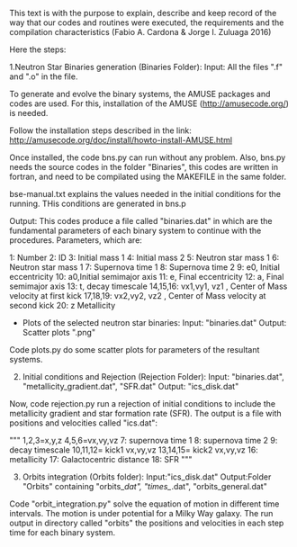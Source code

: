 This text is with the purpose to explain, describe and keep record of the way that our codes and routines were executed, the requirements and the compilation characteristics (Fabio A. Cardona & Jorge I. Zuluaga 2016)

Here the steps:

1.Neutron Star Binaries generation (Binaries Folder):
Input: All the files ".f" and ".o" in the file.


To generate and evolve the binary systems, the AMUSE packages and codes are used. For this, installation of the AMUSE (http://amusecode.org/) is needed.

Follow the installation steps described in the link:
http://amusecode.org/doc/install/howto-install-AMUSE.html

Once installed, the code bns.py can run without any problem. Also, bns.py needs the source codes in the folder "Binaries", this codes are written in fortran, and need to be compilated using the MAKEFILE in the same folder.

bse-manual.txt explains the values needed in the initial conditions for the running. THis conditions are generated in bns.p

Output:
This codes produce a file called "binaries.dat" in which are the fundamental parameters of each binary system to continue with the procedures. Parameters, which are:

1: Number
2: ID
3: Initial mass 1
4: Initial mass 2
5: Neutron star mass 1
6: Neutron star mass 1
7: Supernova time 1
8: Supernova time 2
9: e0, Initial eccentricity
10: a0,Initial semimajor axis
11: e, Final eccentricity
12: a, Final semimajor axis
13: t, decay timescale
14,15,16: vx1,vy1, vz1 , Center of Mass velocity at first kick
17,18,19: vx2,vy2, vz2 , Center of Mass velocity at second kick
20: z Metallicity


* Plots of the selected neutron star binaries:
Input: "binaries.dat"
Output: Scatter plots ".png"

Code plots.py do some scatter plots for parameters of the resultant systems. 



2. Initial conditions and Rejection (Rejection Folder):
Input: "binaries.dat", "metallicity_gradient.dat", "SFR.dat"
Output: "ics_disk.dat"

Now, code rejection.py run a rejection of initial conditions to include the  metallicity gradient and star formation rate (SFR). The output is a file with positions and velocities called "ics.dat":

"""
1,2,3=x,y,z
4,5,6=vx,vy,vz
7: supernova time 1
8: supernova time 2
9: decay timescale
10,11,12= kick1 vx,vy,vz
13,14,15= kick2 vx,vy,vz
16: metallicity
17: Galactocentric distance
18: SFR
"""


3. Orbits integration (Orbits folder):
Input:"ics_disk.dat"
Output:Folder "Orbits" containing "orbits_*dat", "times_*.dat", "orbits_general.dat"

Code "orbit_integration.py" solve the equation of motion in different time intervals. The motion is under potential for a Milky Way galaxy.
The run output in directory called "orbits" the positions and velocities in each step time for each binary system. 



